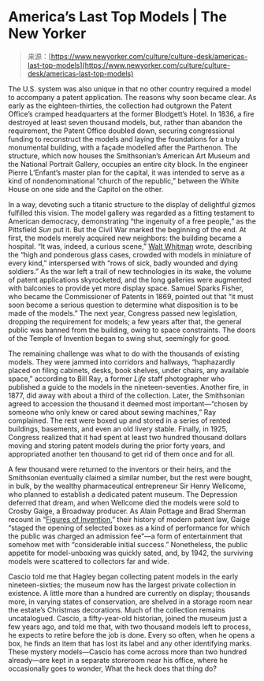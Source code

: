 <!--yml
category: 未分类
date: 2024-05-27 15:01:59
-->

# America’s Last Top Models | The New Yorker

> 来源：[https://www.newyorker.com/culture/culture-desk/americas-last-top-models](https://www.newyorker.com/culture/culture-desk/americas-last-top-models)

The U.S. system was also unique in that no other country required a model to accompany a patent application. The reasons why soon became clear. As early as the eighteen-thirties, the collection had outgrown the Patent Office’s cramped headquarters at the former Blodgett’s Hotel. In 1836, a fire destroyed at least seven thousand models, but, rather than abandon the requirement, the Patent Office doubled down, securing congressional funding to reconstruct the models and laying the foundations for a truly monumental building, with a façade modelled after the Parthenon. The structure, which now houses the Smithsonian’s American Art Museum and the National Portrait Gallery, occupies an entire city block. In the engineer Pierre L’Enfant’s master plan for the capital, it was intended to serve as a kind of nondenominational “church of the republic,” between the White House on one side and the Capitol on the other.

In a way, devoting such a titanic structure to the display of delightful gizmos fulfilled this vision. The model gallery was regarded as a fitting testament to American democracy, demonstrating “the ingenuity of a free people,” as the Pittsfield *Sun* put it. But the Civil War marked the beginning of the end. At first, the models merely acquired new neighbors: the building became a hospital. “It was, indeed, a curious scene,” [Walt Whitman](https://www.newyorker.com/tag/walt-whitman) wrote, describing the “high and ponderous glass cases, crowded with models in miniature of every kind,” interspersed with “rows of sick, badly wounded and dying soldiers.” As the war left a trail of new technologies in its wake, the volume of patent applications skyrocketed, and the long galleries were augmented with balconies to provide yet more display space. Samuel Sparks Fisher, who became the Commissioner of Patents in 1869, pointed out that “it must soon become a serious question to determine what disposition is to be made of the models.” The next year, Congress passed new legislation, dropping the requirement for models; a few years after that, the general public was banned from the building, owing to space constraints. The doors of the Temple of Invention began to swing shut, seemingly for good.

The remaining challenge was what to do with the thousands of existing models. They were jammed into corridors and hallways, “haphazardly placed on filing cabinets, desks, book shelves, under chairs, any available space,” according to Bill Ray, a former *Life* staff photographer who published a guide to the models in the nineteen-seventies. Another fire, in 1877, did away with about a third of the collection. Later, the Smithsonian agreed to accession the thousand it deemed most important—“chosen by someone who only knew or cared about sewing machines,” Ray complained. The rest were boxed up and stored in a series of rented buildings, basements, and even an old livery stable. Finally, in 1925, Congress realized that it had spent at least two hundred thousand dollars moving and storing patent models during the prior forty years, and appropriated another ten thousand to get rid of them once and for all.

A few thousand were returned to the inventors or their heirs, and the Smithsonian eventually claimed a similar number, but the rest were bought, in bulk, by the wealthy pharmaceutical entrepreneur Sir Henry Wellcome, who planned to establish a dedicated patent museum. The Depression deferred that dream, and when Wellcome died the models were sold to Crosby Gaige, a Broadway producer. As Alain Pottage and Brad Sherman recount in “[Figures of Invention](https://www.amazon.com/Figures-Invention-History-Modern-Patent/dp/0199595631),” their history of modern patent law, Gaige “staged the opening of selected boxes as a kind of performance for which the public was charged an admission fee”—a form of entertainment that somehow met with “considerable initial success.” Nonetheless, the public appetite for model-unboxing was quickly sated, and, by 1942, the surviving models were scattered to collectors far and wide.

Cascio told me that Hagley began collecting patent models in the early nineteen-sixties; the museum now has the largest private collection in existence. A little more than a hundred are currently on display; thousands more, in varying states of conservation, are shelved in a storage room near the estate’s Christmas decorations. Much of the collection remains uncatalogued. Cascio, a fifty-year-old historian, joined the museum just a few years ago, and told me that, with two thousand models left to process, he expects to retire before the job is done. Every so often, when he opens a box, he finds an item that has lost its label and any other identifying marks. These mystery models—Cascio has come across more than two hundred already—are kept in a separate storeroom near his office, where he occasionally goes to wonder, What the heck does that thing do?